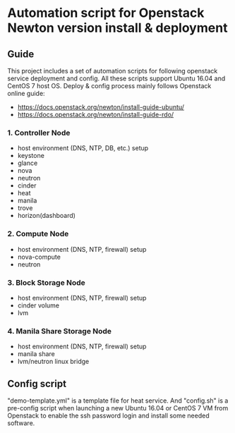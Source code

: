 Automation script for Openstack Newton version install & deployment
======================================================
## Guide
This project includes a set of automation scripts for following openstack service deployment and config. All these scripts support Ubuntu 16.04 and CentOS 7 host OS. Deploy & config process mainly follows Openstack online guide:
* https://docs.openstack.org/newton/install-guide-ubuntu/
* https://docs.openstack.org/newton/install-guide-rdo/


### 1. Controller Node
* host environment (DNS, NTP, DB, etc.) setup
* keystone
* glance
* nova
* neutron
* cinder
* heat
* manila
* trove
* horizon(dashboard)

### 2. Compute Node
* host environment (DNS, NTP, firewall) setup
* nova-compute
* neutron

### 3. Block Storage Node
* host environment (DNS, NTP, firewall) setup
* cinder volume
* lvm

### 4. Manila Share Storage Node 
* host environment (DNS, NTP, firewall) setup
* manila share
* lvm/neutron linux bridge

## Config script
"demo-template.yml" is a template file for heat service. And "config.sh" is a pre-config script when launching a new Ubuntu 16.04 or CentOS 7 VM from Openstack to enable the ssh password login and install some needed software.


